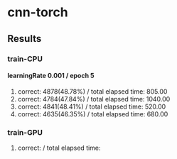 # cnn-torch

## Results

### train-CPU

#### learningRate 0.001 / epoch 5

1. correct: 4878(48.78%) / total elapsed time: 805.00
1. correct: 4784(47.84%) / total elapsed time: 1040.00
1. correct: 4841(48.41%) / total elapsed time: 520.00
1. correct: 4635(46.35%) / total elapsed time: 680.00

### train-GPU

1. correct: / total elapsed time: 